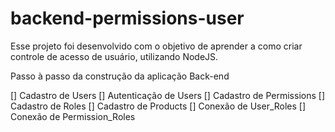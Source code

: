 # backend-permissions-user

Esse projeto foi desenvolvido com o objetivo de aprender a como criar controle de acesso de usuário, utilizando NodeJS.

Passo à passo da construção da aplicação Back-end

[] Cadastro de Users
[] Autenticação de Users
[] Cadastro de Permissions
[] Cadastro de Roles
[] Cadastro de Products
[] Conexão de User_Roles
[] Conexão de Permission_Roles
